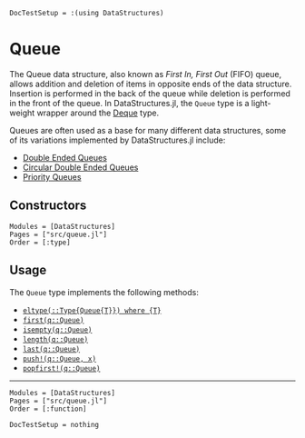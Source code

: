 ```@meta
DocTestSetup = :(using DataStructures)
```

# Queue

The Queue data structure, also known as *First In, First Out* (FIFO) queue, allows
addition and deletion of items in opposite ends of the data structure. Insertion is
performed in the back of the queue while deletion is performed in the front of the
queue. In DataStructures.jl, the `Queue` type is a light-weight wrapper around the
[Deque](./deque.md) type.

Queues are often used as a base for many different data structures, some of its
variations implemented by DataStructures.jl include:

- [Double Ended Queues](./deque.md)
- [Circular Double Ended Queues](./circ_deque.md)
- [Priority Queues](./priority-queue.md)

## Constructors

```@autodocs
Modules = [DataStructures]
Pages = ["src/queue.jl"]
Order = [:type]
```

## Usage

The `Queue` type implements the following methods:

- [`eltype(::Type{Queue{T}}) where {T}`](@ref)
- [`first(q::Queue)`](@ref)
- [`isempty(q::Queue)`](@ref)
- [`length(q::Queue)`](@ref)
- [`last(q::Queue)`](@ref)
- [`push!(q::Queue, x)`](@ref)
- [`popfirst!(q::Queue)`](@ref)

-----------

```@autodocs
Modules = [DataStructures]
Pages = ["src/queue.jl"]
Order = [:function]
```

```@meta
DocTestSetup = nothing
```

